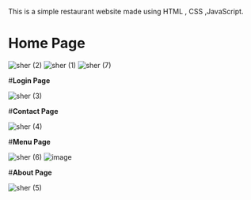 This is a simple restaurant website made using HTML , CSS ,JavaScript.

# **Home Page**

![sher (2)](https://github.com/sherscripts/Restaurant-Site/assets/93700487/b0fb77b1-93a7-499b-8119-ea18e0615de6)
![sher (1)](https://github.com/sherscripts/Restaurant-Site/assets/93700487/3a0f1d9f-57b9-4f7d-8e49-f3c9ed121c79)
![sher (7)](https://github.com/sherscripts/Restaurant-Site/assets/93700487/77c1bee8-efce-4984-8e2a-b6b2b8822072)

#**Login Page**

![sher (3)](https://github.com/sherscripts/Restaurant-Site/assets/93700487/f04da9da-8e5f-4eb7-8c76-b3bbb6fc9df3)

#**Contact Page**

![sher (4)](https://github.com/sherscripts/Restaurant-Site/assets/93700487/9dd3e13e-dcb7-484e-ada5-5f85676d0318)

#**Menu Page**

![sher (6)](https://github.com/sherscripts/Restaurant-Site/assets/93700487/fa1460c2-e45b-4786-ab97-031b563b54e7)
![image](https://github.com/sherscripts/Restaurant-Site/assets/93700487/b89800da-1ba4-4f19-8f66-704c1396f84b)


#**About Page**

![sher (5)](https://github.com/sherscripts/Restaurant-Site/assets/93700487/a863ec20-b1b7-49ae-9ab2-cacf891c7a0a)
